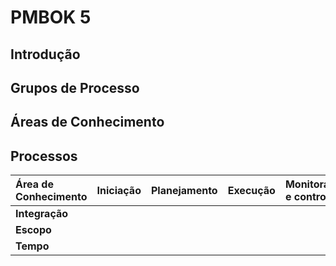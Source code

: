 # PMBOK 5

## Introdução

## Grupos de Processo

## Áreas de Conhecimento

## Processos

| **Área de Conhecimento** | Iniciação | Planejamento | Execução | Monitoramento e controle | Encerramento |
| :--- | :--- | :--- | :--- | :--- | :--- |
| **Integração** |  |  |  |  |  |
| **Escopo** |  |  |  |  |  |
| **Tempo** |  |  |  |  |  |



